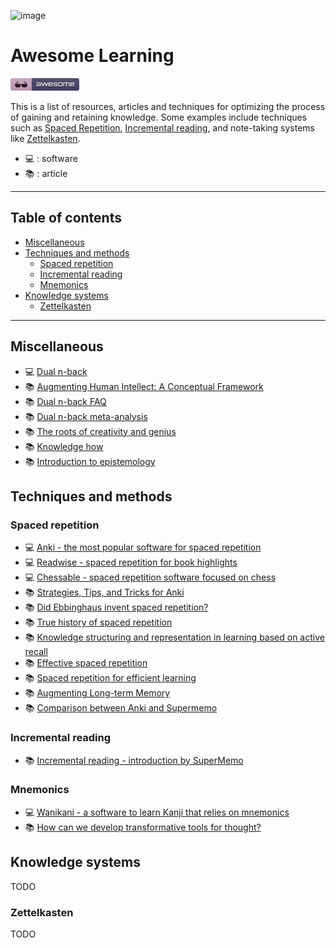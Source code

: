 ![image](https://github.com/wrongbyte/awesome-learning/assets/57643375/049a9ed5-ebcd-4c99-876c-5bcefc8dbb9b)
# Awesome Learning



[![Awesome](https://github.com/awesome-selfhosted/awesome-selfhosted/blob/master/_static/awesome.png)](https://github.com/sindresorhus/awesome)

This is a list of resources, articles and techniques for optimizing the process of gaining and retaining knowledge. Some examples include techniques such as [Spaced Repetition](https://en.wikipedia.org/wiki/Spaced_repetition), [Incremental reading](https://en.wikipedia.org/wiki/Incremental_reading), and note-taking systems like [Zettelkasten](https://en.wikipedia.org/wiki/Zettelkasten).

- :computer: : software
- :books: : article
--------------------

## Table of contents

- [Miscellaneous](#miscellaneous)
- [Techniques and methods](#techniques-and-methods)
  - [Spaced repetition](#spaced-repetition)
  - [Incremental reading](#incremental-reading)
  - [Mnemonics](#mnemonics)
- [Knowledge systems](#knowledge-systems)
  - [Zettelkasten](#zettelkasten)

--------------------

## Miscellaneous
- 💻 [Dual n-back](https://brainscale.net/app/dual-n-back)
- 📚 [Augmenting Human Intellect: A Conceptual Framework](https://dougengelbart.org/pubs/augment-3906.html)
- 📚 [Dual n-back FAQ](https://gwern.net/dnb-faq)
- 📚 [Dual n-back meta-analysis](https://gwern.net/dnb-meta-analysis)
- 📚 [The roots of creativity and genius](https://web.archive.org/web/20210120040335/https://www.supermemo.com/en/archives1990-2015/articles/genius)
- 📚 [Knowledge how](https://plato.stanford.edu/entries/knowledge-how/)
- 📚 [Introduction to epistemology](https://plato.stanford.edu/ENTRIES/epistemology/)

## Techniques and methods
### Spaced repetition
- 💻 [Anki - the most popular software for spaced repetition](https://ankiweb.net/)
- 💻 [Readwise - spaced repetition for book highlights](https://readwise.io/)
- 💻 [Chessable - spaced repetition software focused on chess](https://www.chessable.com/)
- 📚 [Strategies, Tips, and Tricks for Anki](https://senrigan.io/blog/everything-i-know-strategies-tips-and-tricks-for-spaced-repetition-anki)
- 📚 [Did Ebbinghaus invent spaced repetition?](https://www.supermemo.com/en/blog/did-ebbinghaus-invent-spaced-repetition)
- 📚 [True history of spaced repetition](https://web.archive.org/web/20221002121044/https://www.supermemo.com/en/articles/history)
- 📚 [Knowledge structuring and representation in learning based on active recall](https://www.supermemo.com/en/blog/knowledge-structuring-and-representation-in-learning-based-on-active-recall)
- 📚 [Effective spaced repetition](https://borretti.me/article/effective-spaced-repetition)
- 📚 [Spaced repetition for efficient learning](https://gwern.net/spaced-repetition)
- 📚 [Augmenting Long-term Memory](http://augmentingcognition.com/ltm.html)
- 📚 [Comparison between Anki and Supermemo](https://www.masterhowtolearn.com/2018-11-11-my-comparison-between-anki-and-supermemo/?utm_source=pocket_list)

  
### Incremental reading
- 📚 [Incremental reading - introduction by SuperMemo](https://web.archive.org/web/20201109033710/https://www.supermemo.com/en/archives1990-2015/help/read)
### Mnemonics
- 💻 [Wanikani - a software to learn Kanji that relies on mnemonics](https://www.wanikani.com/) 
- 📚 [How can we develop transformative tools for thought? ](https://numinous.productions/ttft/)
## Knowledge systems
TODO
### Zettelkasten
TODO
